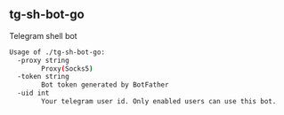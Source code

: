 ## tg-sh-bot-go

Telegram shell bot

```bash
Usage of ./tg-sh-bot-go:
  -proxy string
    	Proxy(Socks5)
  -token string
    	Bot token generated by BotFather
  -uid int
    	Your telegram user id. Only enabled users can use this bot.
```
